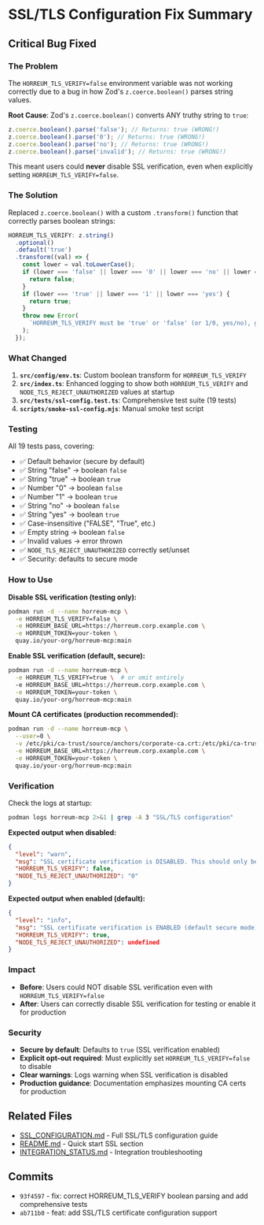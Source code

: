 # SSL/TLS Configuration Fix Summary

## Critical Bug Fixed

### The Problem

The `HORREUM_TLS_VERIFY=false` environment variable was not working correctly due
to a bug in how Zod's `z.coerce.boolean()` parses string values.

**Root Cause**: Zod's `z.coerce.boolean()` converts ANY truthy string to
`true`:

```javascript
z.coerce.boolean().parse('false'); // Returns: true (WRONG!)
z.coerce.boolean().parse('0'); // Returns: true (WRONG!)
z.coerce.boolean().parse('no'); // Returns: true (WRONG!)
z.coerce.boolean().parse('invalid'); // Returns: true (WRONG!)
```

This meant users could **never** disable SSL verification, even when explicitly
setting `HORREUM_TLS_VERIFY=false`.

### The Solution

Replaced `z.coerce.boolean()` with a custom `.transform()` function that
correctly parses boolean strings:

```typescript
HORREUM_TLS_VERIFY: z.string()
  .optional()
  .default('true')
  .transform((val) => {
    const lower = val.toLowerCase();
    if (lower === 'false' || lower === '0' || lower === 'no' || lower === '') {
      return false;
    }
    if (lower === 'true' || lower === '1' || lower === 'yes') {
      return true;
    }
    throw new Error(
      `HORREUM_TLS_VERIFY must be 'true' or 'false' (or 1/0, yes/no), got: ${val}`
    );
  });
```

### What Changed

1. **`src/config/env.ts`**: Custom boolean transform for `HORREUM_TLS_VERIFY`
2. **`src/index.ts`**: Enhanced logging to show both `HORREUM_TLS_VERIFY` and
   `NODE_TLS_REJECT_UNAUTHORIZED` values at startup
3. **`src/tests/ssl-config.test.ts`**: Comprehensive test suite (19 tests)
4. **`scripts/smoke-ssl-config.mjs`**: Manual smoke test script

### Testing

All 19 tests pass, covering:

- ✅ Default behavior (secure by default)
- ✅ String "false" → boolean `false`
- ✅ String "true" → boolean `true`
- ✅ Number "0" → boolean `false`
- ✅ Number "1" → boolean `true`
- ✅ String "no" → boolean `false`
- ✅ String "yes" → boolean `true`
- ✅ Case-insensitive ("FALSE", "True", etc.)
- ✅ Empty string → boolean `false`
- ✅ Invalid values → error thrown
- ✅ `NODE_TLS_REJECT_UNAUTHORIZED` correctly set/unset
- ✅ Security: defaults to secure mode

### How to Use

**Disable SSL verification (testing only):**

```bash
podman run -d --name horreum-mcp \
  -e HORREUM_TLS_VERIFY=false \
  -e HORREUM_BASE_URL=https://horreum.corp.example.com \
  -e HORREUM_TOKEN=your-token \
  quay.io/your-org/horreum-mcp:main
```

**Enable SSL verification (default, secure):**

```bash
podman run -d --name horreum-mcp \
  -e HORREUM_TLS_VERIFY=true \  # or omit entirely
  -e HORREUM_BASE_URL=https://horreum.corp.example.com \
  -e HORREUM_TOKEN=your-token \
  quay.io/your-org/horreum-mcp:main
```

**Mount CA certificates (production recommended):**

```bash
podman run -d --name horreum-mcp \
  --user=0 \
  -v /etc/pki/ca-trust/source/anchors/corporate-ca.crt:/etc/pki/ca-trust/source/anchors/corporate-ca.crt:ro \
  -e HORREUM_BASE_URL=https://horreum.corp.example.com \
  -e HORREUM_TOKEN=your-token \
  quay.io/your-org/horreum-mcp:main
```

### Verification

Check the logs at startup:

```bash
podman logs horreum-mcp 2>&1 | grep -A 3 "SSL/TLS configuration"
```

**Expected output when disabled:**

```json
{
  "level": "warn",
  "msg": "SSL certificate verification is DISABLED. This should only be used for testing.",
  "HORREUM_TLS_VERIFY": false,
  "NODE_TLS_REJECT_UNAUTHORIZED": "0"
}
```

**Expected output when enabled (default):**

```json
{
  "level": "info",
  "msg": "SSL certificate verification is ENABLED (default secure mode)",
  "HORREUM_TLS_VERIFY": true,
  "NODE_TLS_REJECT_UNAUTHORIZED": undefined
}
```

### Impact

- **Before**: Users could NOT disable SSL verification even with
  `HORREUM_TLS_VERIFY=false`
- **After**: Users can correctly disable SSL verification for testing or enable
  it for production

### Security

- **Secure by default**: Defaults to `true` (SSL verification enabled)
- **Explicit opt-out required**: Must explicitly set `HORREUM_TLS_VERIFY=false`
  to disable
- **Clear warnings**: Logs warning when SSL verification is disabled
- **Production guidance**: Documentation emphasizes mounting CA certs for
  production

## Related Files

- [SSL_CONFIGURATION.md](SSL_CONFIGURATION.md) - Full SSL/TLS configuration
  guide
- [README.md](README.md#ssltls-configuration) - Quick start SSL section
- [INTEGRATION_STATUS.md](INTEGRATION_STATUS.md) - Integration troubleshooting

## Commits

- `93f4597` - fix: correct HORREUM_TLS_VERIFY boolean parsing and add
  comprehensive tests
- `ab711b0` - feat: add SSL/TLS certificate configuration support
